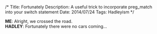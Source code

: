 /*
Title: Fortunately
Description: A useful trick to incorporate preg_match into your switch statement
Date: 2014/07/24
Tags: Hadleyism
*/

**ME**: Alright, we crossed the road.<br />
**HADLEY**: Fortunately there were no cars coming...